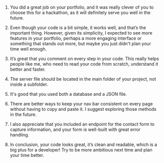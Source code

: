1. You did a great job on your portfolio, and it was really clever of you to choose this for a hackathon, as it will definitely serve you well in the future.

2. Even though your code is a bit simple, it works well, and that’s the important thing. However, given its simplicity, I expected to see more features in your portfolio, perhaps a more engaging interface or something that stands out more, but maybe you just didn't plan your time well enough.

3. It’s great that you comment on every step in your code. This really helps people like me, who need to read your code from scratch, understand it better and faster.

4. The server file should be located in the main folder of your project, not inside a subfolder.

5. It's good that you used both a database and a JSON file.

6. There are better ways to keep your nav bar consistent on every page without having to copy and paste it. I suggest exploring those methods in the future.

7. I also appreciate that you included an endpoint for the contact form to capture information, and your form is well-built with great error handling.

8. In conclusion, your code looks great, it’s clean and readable, which is a big plus for a developer! Try to be more ambitious next time and plan your time better.
